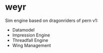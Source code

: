 # weyr

Sim engine based on dragonriders of pern
v1:
* Datamodel
* Impression Engine
* Threadfall Engine
* Wing Management
